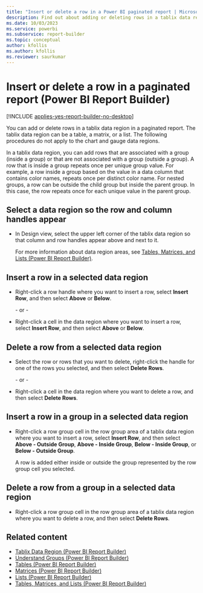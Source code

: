 ```yaml
---
title: "Insert or delete a row in a Power BI paginated report | Microsoft Docs"
description: Find out about adding or deleting rows in a tablix data region in a Power BI paginated report in Power BI Report Builder.
ms.date: 10/03/2023
ms.service: powerbi
ms.subservice: report-builder
ms.topic: conceptual
author: kfollis
ms.author: kfollis
ms.reviewer: saurkumar
---
```

# Insert or delete a row in a paginated report (Power BI Report Builder)

[!INCLUDE [applies-yes-report-builder-no-desktop](../../includes/applies-yes-report-builder-no-desktop.md)]

You can add or delete rows in a tablix data region in a paginated report. The tablix data region can be a table, a matrix, or a list. The following procedures do not apply to the chart and gauge data regions.  
  
 In a tablix data region, you can add rows that are associated with a group (inside a group) or that are not associated with a group (outside a group). A row that is inside a group repeats once per unique group value. For example, a row inside a group based on the value in a data column that contains color names, repeats once per distinct color name. For nested groups, a row can be outside the child group but inside the parent group. In this case, the row repeats once for each unique value in the parent group.  
  
  
## Select a data region so the row and column handles appear  
  
-   In Design view, select the upper left corner of the tablix data region so that column and row handles appear above and next to it.  
  
     For more information about data region areas, see [Tables, Matrices, and Lists &#40;Power BI Report Builder&#41;](../../paginated-reports/report-builder-tables-matrices-lists.md).  
  
## Insert a row in a selected data region  
  
-   Right-click a row handle where you want to insert a row, select **Insert Row**, and then select **Above** or **Below**.  
  
     \- or -  
  
-   Right-click a cell in the data region where you want to insert a row, select **Insert Row**, and then select **Above** or **Below**.  
  
## Delete a row from a selected data region  
  
-   Select the row or rows that you want to delete, right-click the handle for one of the rows you selected, and then select **Delete Rows**.  
  
     \- or -  
  
-   Right-click a cell in the data region where you want to delete a row, and then select **Delete Rows**.  
  
## Insert a row in a group in a selected data region  
  
-   Right-click a row group cell in the row group area of a tablix data region where you want to insert a row, select **Insert Row**, and then select **Above - Outside Group**, **Above - Inside Group**, **Below - Inside Group**, or **Below - Outside Group**.  
  
     A row is added either inside or outside the group represented by the row group cell you selected.  
  
## Delete a row from a group in a selected data region  
  
-   Right-click a row group cell in the row group area of a tablix data region where you want to delete a row, and then select **Delete Rows**.  
  
## Related content

- [Tablix Data Region &#40;Power BI Report Builder&#41;](../../paginated-reports/report-design/render-data-regions-report-builder-service.md)   
- [Understand Groups &#40;Power BI Report Builder&#41;](../../paginated-reports/report-design/understand-groups-report-builder.md)   
- [Tables &#40;Power BI Report Builder&#41;](tables-report-builder.md)   
- [Matrices &#40;Power BI Report Builder&#41;](/sql/reporting-services/report-design/create-a-matrix-report-builder-and-ssrs)   
- [Lists &#40;Power BI Report Builder&#41;](/sql/reporting-services/report-design/create-invoices-and-forms-with-lists-report-builder-and-ssrs)     
- [Tables, Matrices, and Lists &#40;Power BI Report Builder&#41;](../../paginated-reports/report-builder-tables-matrices-lists.md)  
  
  
